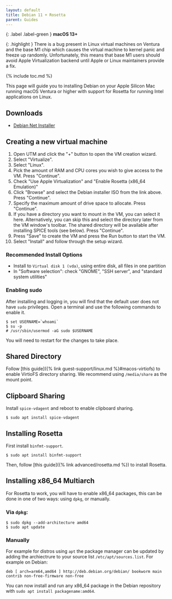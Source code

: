 ```yaml
---
layout: default
title: Debian 11 + Rosetta
parent: Guides
---
```

{: .label .label-green }
**macOS 13+**

{: .highlight }
There is a bug present in Linux virtual machines on Ventura and the base M1 chip which causes the virtual machine to kernel panic and freeze up randomly. Unfortunately, this means that base M1 users should avoid Apple Virtualization backend until Apple or Linux maintainers provide a fix.

{% include toc.md %}

This page will guide you to installing Debian on your Apple Silicon Mac running macOS Ventura or higher with support for Rosetta for running Intel applications on Linux.

## Downloads
* [Debian Net Installer](https://cdimage.debian.org/debian-cd/current/arm64/iso-cd/)

## Creating a new virtual machine
1. Open UTM and click the "+" button to open the VM creation wizard.
2. Select "Virtualize".
3. Select "Linux".
4. Pick the amount of RAM and CPU cores you wish to give access to the VM. Press "Continue".
5. Check "Use Apple Virtualization" and "Enable Rosetta (x86_64 Emulation)"
6. Click "Browse" and select the Debian installer ISO from the link above. Press "Continue".
7. Specify the maximum amount of drive space to allocate. Press "Continue".
8. If you have a directory you want to mount in the VM, you can select it here. Alternatively, you can skip this and select the directory later from the VM window's toolbar. The shared directory will be available after installing SPICE tools (see below). Press "Continue".
9. Press "Save" to create the VM and press the Run button to start the VM.
10. Select "Install" and follow through the setup wizard.

### Recommended Install Options
* Install to `Virtual disk 1 (vda)`, using entire disk, all files in one partition
* In "Software selection": check "GNOME", "SSH server", and "standard system utilities"

### Enabling sudo
After installing and logging in, you will find that the default user does not have `sudo` privileges. Open a terminal and use the following commands to enable it.

```
$ set USERNAME=`whoami`
$ su -p
# /usr/sbin/usermod -aG sudo $USERNAME
```

You will need to restart for the changes to take place.

## Shared Directory
Follow [this guide]({% link guest-support/linux.md %}#macos-virtiofs) to enable VirtioFS directory sharing. We recommend using `/media/share` as the mount point.

## Clipboard Sharing
Install `spice-vdagent` and reboot to enable clipboard sharing.

```
$ sudo apt install spice-vdagent
```

## Installing Rosetta
First install `binfmt-support`.

```
$ sudo apt install binfmt-support
```

Then, follow [this guide]({% link advanced/rosetta.md %}) to install Rosetta.

## Installing x86_64 Multiarch
For Rosetta to work, you will have to enable x86_64 packages, this can be done in one of two ways: using `dpkg`, or manually.

### Via `dpkg`:
```
$ sudo dpkg --add-architecture amd64
$ sudo apt update
```
### Manually
For example for distros using `apt` the package manager can be updated by adding the archiectrure to your source list `/etc/apt/sources.list`. For example on Debian:

```
deb [ arch=arm64,amd64 ] http://deb.debian.org/debian/ bookworm main contrib non-free-firmware non-free
```

You can now install and run any x86_64 package in the Debian repository with `sudo apt install packagename:amd64`.
